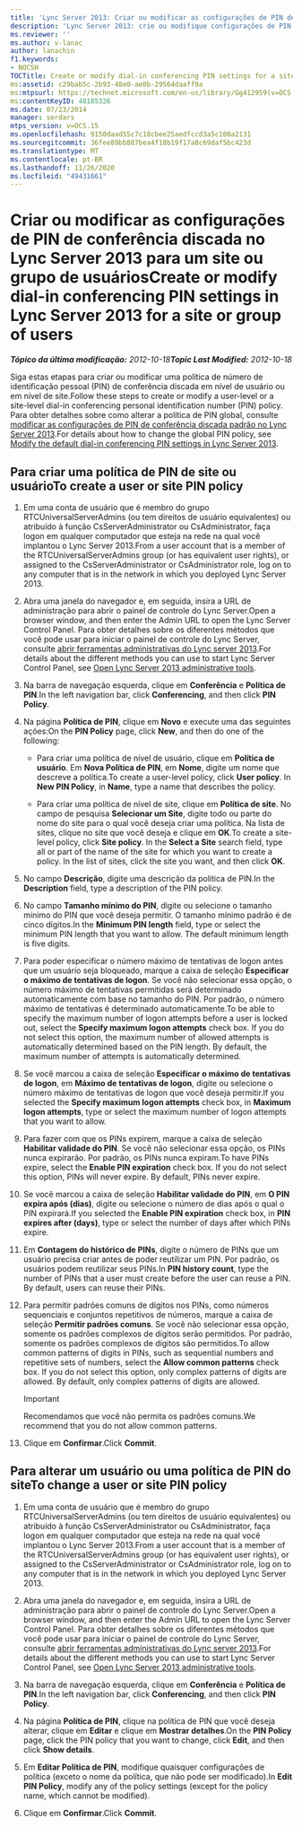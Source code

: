 ```yaml
---
title: 'Lync Server 2013: Criar ou modificar as configurações de PIN de conferência discada para um site ou grupo de usuários'
description: 'Lync Server 2013: crie ou modifique configurações de PIN de conferência discada para um site ou grupo de usuários.'
ms.reviewer: ''
ms.author: v-lanac
author: lanachin
f1.keywords:
- NOCSH
TOCTitle: Create or modify dial-in conferencing PIN settings for a site or group of users
ms:assetid: c29bab5c-2b93-48e0-ae0b-29564daaff9a
ms:mtpsurl: https://technet.microsoft.com/en-us/library/Gg412959(v=OCS.15)
ms:contentKeyID: 48185326
ms.date: 07/23/2014
manager: serdars
mtps_version: v=OCS.15
ms.openlocfilehash: 9150daad55c7c18cbee25aedfccd3a5c100a2131
ms.sourcegitcommit: 36fee89bb887bea4f18b19f17a8c69daf5bc423d
ms.translationtype: MT
ms.contentlocale: pt-BR
ms.lasthandoff: 11/26/2020
ms.locfileid: "49431661"
---
```

# <a name="create-or-modify-dial-in-conferencing-pin-settings-in-lync-server-2013-for-a-site-or-group-of-users"></a><span data-ttu-id="c7955-103">Criar ou modificar as configurações de PIN de conferência discada no Lync Server 2013 para um site ou grupo de usuários</span><span class="sxs-lookup"><span data-stu-id="c7955-103">Create or modify dial-in conferencing PIN settings in Lync Server 2013 for a site or group of users</span></span>

<div data-xmlns="http://www.w3.org/1999/xhtml">

<div class="topic" data-xmlns="http://www.w3.org/1999/xhtml" data-msxsl="urn:schemas-microsoft-com:xslt" data-cs="https://msdn.microsoft.com/">

<div data-asp="https://msdn2.microsoft.com/asp">



</div>

<div id="mainSection">

<div id="mainBody"><span data-ttu-id="c7955-104">

<span> </span></span><span class="sxs-lookup"><span data-stu-id="c7955-104">

<span> </span></span></span>

<span data-ttu-id="c7955-105">_**Tópico da última modificação:** 2012-10-18_</span><span class="sxs-lookup"><span data-stu-id="c7955-105">_**Topic Last Modified:** 2012-10-18_</span></span>

<span data-ttu-id="c7955-106">Siga estas etapas para criar ou modificar uma política de número de identificação pessoal (PIN) de conferência discada em nível de usuário ou em nível de site.</span><span class="sxs-lookup"><span data-stu-id="c7955-106">Follow these steps to create or modify a user-level or a site-level dial-in conferencing personal identification number (PIN) policy.</span></span> <span data-ttu-id="c7955-107">Para obter detalhes sobre como alterar a política de PIN global, consulte [modificar as configurações de PIN de conferência discada padrão no Lync Server 2013](lync-server-2013-modify-the-default-dial-in-conferencing-pin-settings.md).</span><span class="sxs-lookup"><span data-stu-id="c7955-107">For details about how to change the global PIN policy, see [Modify the default dial-in conferencing PIN settings in Lync Server 2013](lync-server-2013-modify-the-default-dial-in-conferencing-pin-settings.md).</span></span>

<div>

## <a name="to-create-a-user-or-site-pin-policy"></a><span data-ttu-id="c7955-108">Para criar uma política de PIN de site ou usuário</span><span class="sxs-lookup"><span data-stu-id="c7955-108">To create a user or site PIN policy</span></span>

1.  <span data-ttu-id="c7955-109">Em uma conta de usuário que é membro do grupo RTCUniversalServerAdmins (ou tem direitos de usuário equivalentes) ou atribuído à função CsServerAdministrator ou CsAdministrator, faça logon em qualquer computador que esteja na rede na qual você implantou o Lync Server 2013.</span><span class="sxs-lookup"><span data-stu-id="c7955-109">From a user account that is a member of the RTCUniversalServerAdmins group (or has equivalent user rights), or assigned to the CsServerAdministrator or CsAdministrator role, log on to any computer that is in the network in which you deployed Lync Server 2013.</span></span>

2.  <span data-ttu-id="c7955-110">Abra uma janela do navegador e, em seguida, insira a URL de administração para abrir o painel de controle do Lync Server.</span><span class="sxs-lookup"><span data-stu-id="c7955-110">Open a browser window, and then enter the Admin URL to open the Lync Server Control Panel.</span></span> <span data-ttu-id="c7955-111">Para obter detalhes sobre os diferentes métodos que você pode usar para iniciar o painel de controle do Lync Server, consulte [abrir ferramentas administrativas do Lync server 2013](lync-server-2013-open-lync-server-administrative-tools.md).</span><span class="sxs-lookup"><span data-stu-id="c7955-111">For details about the different methods you can use to start Lync Server Control Panel, see [Open Lync Server 2013 administrative tools](lync-server-2013-open-lync-server-administrative-tools.md).</span></span>

3.  <span data-ttu-id="c7955-112">Na barra de navegação esquerda, clique em **Conferência** e **Política de PIN**.</span><span class="sxs-lookup"><span data-stu-id="c7955-112">In the left navigation bar, click **Conferencing**, and then click **PIN Policy**.</span></span>

4.  <span data-ttu-id="c7955-113">Na página **Política de PIN**, clique em **Novo** e execute uma das seguintes ações:</span><span class="sxs-lookup"><span data-stu-id="c7955-113">On the **PIN Policy** page, click **New**, and then do one of the following:</span></span>
    
      - <span data-ttu-id="c7955-p103">Para criar uma política de nível de usuário, clique em **Política de usuário**. Em **Nova Política de PIN**, em **Nome**, digite um nome que descreve a política.</span><span class="sxs-lookup"><span data-stu-id="c7955-p103">To create a user-level policy, click **User policy**. In **New PIN Policy**, in **Name**, type a name that describes the policy.</span></span>
    
      - <span data-ttu-id="c7955-p104">Para criar uma política de nível de site, clique em **Política de site**. No campo de pesquisa **Selecionar um Site**, digite todo ou parte do nome do site para o qual você deseja criar uma política. Na lista de sites, clique no site que você deseja e clique em **OK**.</span><span class="sxs-lookup"><span data-stu-id="c7955-p104">To create a site-level policy, click **Site policy**. In the **Select a Site** search field, type all or part of the name of the site for which you want to create a policy. In the list of sites, click the site you want, and then click **OK**.</span></span>

5.  <span data-ttu-id="c7955-119">No campo **Descrição**, digite uma descrição da política de PIN.</span><span class="sxs-lookup"><span data-stu-id="c7955-119">In the **Description** field, type a description of the PIN policy.</span></span>

6.  <span data-ttu-id="c7955-p105">No campo **Tamanho mínimo do PIN**, digite ou selecione o tamanho mínimo do PIN que você deseja permitir. O tamanho mínimo padrão é de cinco dígitos.</span><span class="sxs-lookup"><span data-stu-id="c7955-p105">In the **Minimum PIN length** field, type or select the minimum PIN length that you want to allow. The default minimum length is five digits.</span></span>

7.  <span data-ttu-id="c7955-p106">Para poder especificar o número máximo de tentativas de logon antes que um usuário seja bloqueado, marque a caixa de seleção **Especificar o máximo de tentativas de logon**. Se você não selecionar essa opção, o número máximo de tentativas permitidas será determinado automaticamente com base no tamanho do PIN. Por padrão, o número máximo de tentativas é determinado automaticamente.</span><span class="sxs-lookup"><span data-stu-id="c7955-p106">To be able to specify the maximum number of logon attempts before a user is locked out, select the **Specify maximum logon attempts** check box. If you do not select this option, the maximum number of allowed attempts is automatically determined based on the PIN length. By default, the maximum number of attempts is automatically determined.</span></span>

8.  <span data-ttu-id="c7955-125">Se você marcou a caixa de seleção **Especificar o máximo de tentativas de logon**, em **Máximo de tentativas de logon**, digite ou selecione o número máximo de tentativas de logon que você deseja permitir.</span><span class="sxs-lookup"><span data-stu-id="c7955-125">If you selected the **Specify maximum logon attempts** check box, in **Maximum logon attempts**, type or select the maximum number of logon attempts that you want to allow.</span></span>

9.  <span data-ttu-id="c7955-p107">Para fazer com que os PINs expirem, marque a caixa de seleção **Habilitar validade do PIN**. Se você não selecionar essa opção, os PINs nunca expirarão. Por padrão, os PINs nunca expiram.</span><span class="sxs-lookup"><span data-stu-id="c7955-p107">To have PINs expire, select the **Enable PIN expiration** check box. If you do not select this option, PINs will never expire. By default, PINs never expire.</span></span>

10. <span data-ttu-id="c7955-129">Se você marcou a caixa de seleção **Habilitar validade do PIN**, em **O PIN expira após (dias)**, digite ou selecione o número de dias após o qual o PIN expirará.</span><span class="sxs-lookup"><span data-stu-id="c7955-129">If you selected the **Enable PIN expiration** check box, in **PIN expires after (days)**, type or select the number of days after which PINs expire.</span></span>

11. <span data-ttu-id="c7955-p108">Em **Contagem do histórico de PINs**, digite o número de PINs que um usuário precisa criar antes de poder reutilizar um PIN. Por padrão, os usuários podem reutilizar seus PINs.</span><span class="sxs-lookup"><span data-stu-id="c7955-p108">In **PIN history count**, type the number of PINs that a user must create before the user can reuse a PIN. By default, users can reuse their PINs.</span></span>

12. <span data-ttu-id="c7955-p109">Para permitir padrões comuns de dígitos nos PINs, como números sequenciais e conjuntos repetitivos de números, marque a caixa de seleção **Permitir padrões comuns**. Se você não selecionar essa opção, somente os padrões complexos de dígitos serão permitidos. Por padrão, somente os padrões complexos de dígitos são permitidos.</span><span class="sxs-lookup"><span data-stu-id="c7955-p109">To allow common patterns of digits in PINs, such as sequential numbers and repetitive sets of numbers, select the **Allow common patterns** check box. If you do not select this option, only complex patterns of digits are allowed. By default, only complex patterns of digits are allowed.</span></span>
    
    <div>
    

    > [!IMPORTANT]
    > <span data-ttu-id="c7955-135">Recomendamos que você não permita os padrões comuns.</span><span class="sxs-lookup"><span data-stu-id="c7955-135">We recommend that you do not allow common patterns.</span></span>

    
    </div>

13. <span data-ttu-id="c7955-136">Clique em **Confirmar**.</span><span class="sxs-lookup"><span data-stu-id="c7955-136">Click **Commit**.</span></span>

</div>

<div>

## <a name="to-change-a-user-or-site-pin-policy"></a><span data-ttu-id="c7955-137">Para alterar um usuário ou uma política de PIN do site</span><span class="sxs-lookup"><span data-stu-id="c7955-137">To change a user or site PIN policy</span></span>

1.  <span data-ttu-id="c7955-138">Em uma conta de usuário que é membro do grupo RTCUniversalServerAdmins (ou tem direitos de usuário equivalentes) ou atribuído à função CsServerAdministrator ou CsAdministrator, faça logon em qualquer computador que esteja na rede na qual você implantou o Lync Server 2013.</span><span class="sxs-lookup"><span data-stu-id="c7955-138">From a user account that is a member of the RTCUniversalServerAdmins group (or has equivalent user rights), or assigned to the CsServerAdministrator or CsAdministrator role, log on to any computer that is in the network in which you deployed Lync Server 2013.</span></span>

2.  <span data-ttu-id="c7955-139">Abra uma janela do navegador e, em seguida, insira a URL de administração para abrir o painel de controle do Lync Server.</span><span class="sxs-lookup"><span data-stu-id="c7955-139">Open a browser window, and then enter the Admin URL to open the Lync Server Control Panel.</span></span> <span data-ttu-id="c7955-140">Para obter detalhes sobre os diferentes métodos que você pode usar para iniciar o painel de controle do Lync Server, consulte [abrir ferramentas administrativas do Lync server 2013](lync-server-2013-open-lync-server-administrative-tools.md).</span><span class="sxs-lookup"><span data-stu-id="c7955-140">For details about the different methods you can use to start Lync Server Control Panel, see [Open Lync Server 2013 administrative tools](lync-server-2013-open-lync-server-administrative-tools.md).</span></span>

3.  <span data-ttu-id="c7955-141">Na barra de navegação esquerda, clique em **Conferência** e **Política de PIN**.</span><span class="sxs-lookup"><span data-stu-id="c7955-141">In the left navigation bar, click **Conferencing**, and then click **PIN Policy**.</span></span>

4.  <span data-ttu-id="c7955-142">Na página **Política de PIN**, clique na política de PIN que você deseja alterar, clique em **Editar** e clique em **Mostrar detalhes**.</span><span class="sxs-lookup"><span data-stu-id="c7955-142">On the **PIN Policy** page, click the PIN policy that you want to change, click **Edit**, and then click **Show details**.</span></span>

5.  <span data-ttu-id="c7955-143">Em **Editar Política de PIN**, modifique quaisquer configurações de política (exceto o nome da política, que não pode ser modificado).</span><span class="sxs-lookup"><span data-stu-id="c7955-143">In **Edit PIN Policy**, modify any of the policy settings (except for the policy name, which cannot be modified).</span></span>

6.  <span data-ttu-id="c7955-144">Clique em **Confirmar**.</span><span class="sxs-lookup"><span data-stu-id="c7955-144">Click **Commit**.</span></span>

<span data-ttu-id="c7955-145"></div>

</div>

<span> </span>

</div>

</div>

</span><span class="sxs-lookup"><span data-stu-id="c7955-145"></div>

</div>

<span> </span>

</div>

</div>

</span></span></div>

